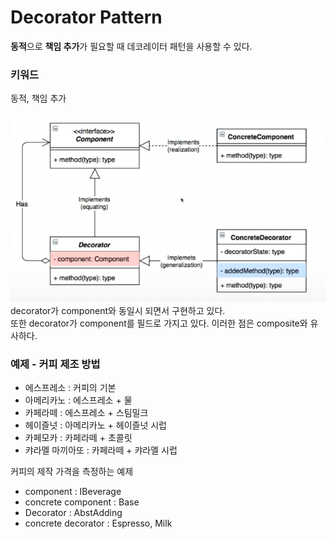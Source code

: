 # Decorator Pattern

<b>동적</b>으로 <b>책임 추가</b>가 필요할 때 데코레이터 패턴을 사용할 수 있다.

### 키워드
동적, 책임 추가

<img src="img/decorator-pattern.png">
<br>
decorator가 component와 동일시 되면서 구현하고 있다.<br>
또한 decorator가 component를 필드로 가지고 있다. 이러한 점은 composite와 유사하다.

### 예제 - 커피 제조 방법
- 에스프레소 : 커피의 기본
- 아메리카노 : 에스프레소 + 물
- 카페라떼 : 에스프레소 + 스팀밀크
- 헤이즐넛 : 아메리카노 + 헤이즐넛 시럽
- 카페모카 : 카페라떼 + 초콜릿
- 캬라멜 마끼아또 : 카페라떼 + 캬라멜 시럽

커피의 제작 가격을 측정하는 예제
<br>
- component : IBeverage
- concrete component : Base
- Decorator : AbstAdding
- concrete decorator : Espresso, Milk